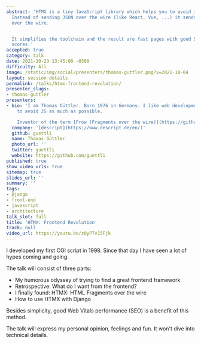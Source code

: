 ```yaml
---
abstract: 'HTMX is a tiny JavaScript library which helps you to avoid JavaScript.
  Instead of sending JSON over the wire (like React, Vue, ...) it sends HTML fragments
  over the wire.


  It simplifies the toolchain and the result are fast pages with good SEO (web vitals)
  scores.'
accepted: true
category: talk
date: 2021-10-23 13:45:00 -0500
difficulty: All
image: /static/img/social/presenters/thomas-guttler.png?v=2021-10-04
layout: session-details
permalink: /talks/htmx-frontend-revolution/
presenter_slugs:
- thomas-guttler
presenters:
- bio: 'I am Thomas Güttler. Born 1976 in Germany. I like web development and try
    to avoid JS as much as possible.

    Inventor of the term [Frow (Fragments over the wire)](https://github.com/guettli/frow--fragments-over-the-wire).'
  company: '[descript](https://www.descript.de/en/)'
  github: guettli
  name: Thomas Güttler
  photo_url: ''
  twitter: guettli
  website: https://github.com/guettli
published: true
show_video_urls: true
sitemap: true
slides_url: ''
summary: ''
tags:
- Django
- front-end
- javascript
- architecture
talk_slot: full
title: 'HTMX: Frontend Revolution'
track: null
video_url: https://youtu.be/z0yPTv15Fjk
---
```


I developed my first CGI script in 1998. Since that day I have seen a lot of hypes coming and going.

The talk will consist of three parts:

* My humorous odyssey of trying to find a great frontend framework
* Retrospective: What do I want from the frontend?
* I finally found: HTMX: HTML Fragments over the wire
* How to use HTMX with Django

Besides simplicity, good Web Vitals performance (SEO) is a benefit of this method.

The talk will express my personal opinion, feelings and fun. It won't dive into technical details.

